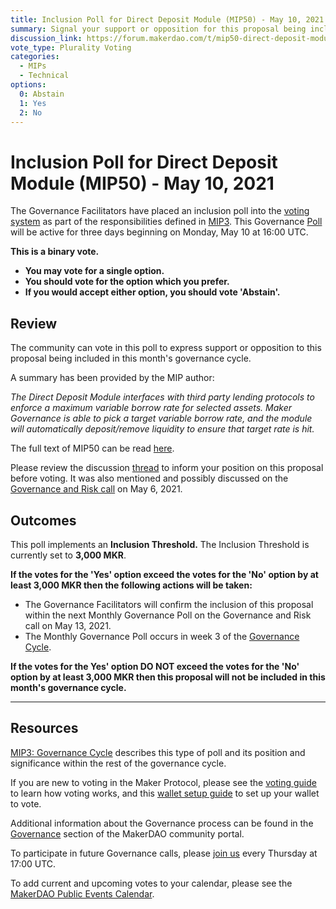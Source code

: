 ```yaml
---
title: Inclusion Poll for Direct Deposit Module (MIP50) - May 10, 2021
summary: Signal your support or opposition for this proposal being included in this month's governance cycle.
discussion_link: https://forum.makerdao.com/t/mip50-direct-deposit-module/7356
vote_type: Plurality Voting
categories:
  - MIPs
  - Technical
options:
  0: Abstain
  1: Yes
  2: No
---
```


# Inclusion Poll for Direct Deposit Module (MIP50) - May 10, 2021

The Governance Facilitators have placed an inclusion poll into the [voting system](https://vote.makerdao.com/polling) as part of the responsibilities defined in [MIP3](https://mips.makerdao.com/mips/details/MIP3). This Governance [Poll](https://community-development.makerdao.com/en/learn/governance/on-chain-gov) will be active for three days beginning on Monday, May 10 at 16:00 UTC.

**This is a binary vote.**

- **You may vote for a single option.**
- **You should vote for the option which you prefer.**
- **If you would accept either option, you should vote 'Abstain'.**

## Review

The community can vote in this poll to express support or opposition to this proposal being included in this month's governance cycle.

A summary has been provided by the MIP author:

_The Direct Deposit Module interfaces with third party lending protocols to enforce a maximum variable borrow rate for selected assets. Maker Governance is able to pick a target variable borrow rate, and the module will automatically deposit/remove liquidity to ensure that target rate is hit._

The full text of MIP50 can be read [here](https://mips.makerdao.com/mips/details/MIP50).

Please review the discussion [thread](https://forum.makerdao.com/t/mip50-direct-deposit-module/7356) to inform your position on this proposal before voting. It was also mentioned and possibly discussed on the [Governance and Risk call](https://forum.makerdao.com/t/agenda-discussion-scientific-governance-and-risk-140-thursday-may-6-17-00-utc/7792) on May 6, 2021.

## Outcomes

This poll implements an **Inclusion Threshold.** The Inclusion Threshold is currently set to **3,000 MKR**.

**If the votes for the 'Yes' option exceed the votes for the 'No' option by at least 3,000 MKR then the following actions will be taken:**

- The Governance Facilitators will confirm the inclusion of this proposal within the next Monthly Governance Poll on the Governance and Risk call on May 13, 2021.
- The Monthly Governance Poll occurs in week 3 of the [Governance Cycle](https://mips.makerdao.com/mips/details/MIP3#week-by-week-breakdown-of-the-monthly-governance-cycle).

**If the votes for the Yes' option DO NOT exceed the votes for the 'No' option by at least 3,000 MKR then this proposal will not be included in this month's governance cycle.**

---

## Resources

[MIP3: Governance Cycle](https://mips.makerdao.com/mips/details/MIP3) describes this type of poll and its position and significance within the rest of the governance cycle.

If you are new to voting in the Maker Protocol, please see the [voting guide](https://community-development.makerdao.com/en/learn/governance/how-voting-works/) to learn how voting works, and this [wallet setup guide](https://community-development.makerdao.com/en/learn/governance/voting-setup/) to set up your wallet to vote.

Additional information about the Governance process can be found in the [Governance](https://community-development.makerdao.com/en/learn/governance) section of the MakerDAO community portal.

To participate in future Governance calls, please [join us](https://github.com/makerdao/community/tree/master/governance/governance-and-risk-meetings) every Thursday at 17:00 UTC.

To add current and upcoming votes to your calendar, please see the [MakerDAO Public Events Calendar](https://calendar.google.com/calendar/embed?src=makerdao.com_3efhm2ghipksegl009ktniomdk%40group.calendar.google.com&ctz=UTC&mode=week&showCalendars=0&showPrint=0).
